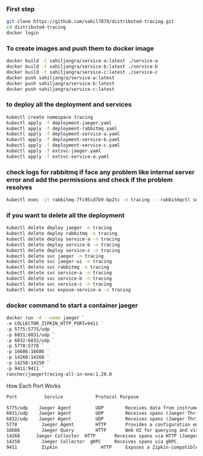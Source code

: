 ### First step
```bash
git clone https://github.com/sahil7879/distributed-tracing.git
cd distributed-tracing
docker login
```

### To create images and push them to docker image 

```bash
docker build -t sahiljangra/service-a:latest ./service-a
docker build -t sahiljangra/service-b:latest ./service-b
docker build -t sahiljangra/service-c:latest ./service-c
docker push sahiljangra/service-a:latest
docker push sahiljangra/service-b:latest
docker push sahiljangra/service-c:latest
```

### to deploy all the deployment and services
```bash
kubectl create namespace tracing
kubectl apply -f deployment-jaeger.yaml
kubectl apply -f deployment-rabbitmq.yaml
kubectl apply -f deployment-service-a.yaml
kubectl apply -f deployment-service-b.yaml
kubectl apply -f deployment-service-c.yaml
kubectl apply -f extsvc-jaeger.yaml
kubectl apply -f extsvc-service-a.yaml
```
### check logs for rabbitmq if face any problem like internal server error and add the permissions and check if the problem resolves

```bash
kubectl exec -it rabbitmq-7fc95cd7b9-bp2tc -n tracing -- rabbitmqctl set_permissions -p / sahil ".*" ".*" ".*"
```
### if you want to delete all the deployment 
```bash
kubectl delete deploy jaeger -n tracing
kubectl delete deploy rabbitmq -n tracing
kubectl delete deploy service-a -n tracing
kubectl delete deploy service-b -n tracing
kubectl delete deploy service-c -n tracing
kubectl delete svc jaeger -n tracing
kubectl delete svc jaeger-ui -n tracing
kubectl delete svc rabbitmq -n tracing
kubectl delete svc service-a -n tracing
kubectl delete svc service-b -n tracing
kubectl delete svc service-c -n tracing
kubectl delete svc expose-service-a -n tracing
```
### docker command to start a container jaeger
```bash
docker run -d --name jaeger `
-e COLLECTOR_ZIPKIN_HTTP_PORT=9411 `
-p 5775:5775/udp `
-p 6831:6831/udp `
-p 6832:6832/udp `
-p 5778:5778 `
-p 16686:16686 `
-p 14268:14268 `
-p 14250:14250 `
-p 9411:9411 `
rancher/jaegertracing-all-in-one:1.20.0
```


How Each Port Works


```txt
Port		  Service		     Protocol Purpose

5775/udp	Jaeger Agent	     UDP	    Receives data from instrumented services (legacy format).
6831/udp	Jaeger Agent	     UDP	    Receives spans (Jaeger Thrift compact format).
6832/udp	Jaeger Agent	     UDP	    Receives spans (Jaeger Thrift binary format).
5778		 Jaeger Agent	     HTTP	    Provides a configuration endpoint for sampling.
16686		 Jaeger Query	     HTTP	    Web UI for querying and visualizing traces.
14268	   Jaeger Collector  HTTP	    Receives spans via HTTP (Jaeger Thrift over HTTP).
14250		 Jaeger Collector  gRPC	    Receives spans via gRPC.
9411		 Zipkin 		       HTTP	    Exposes a Zipkin-compatible API.
```

